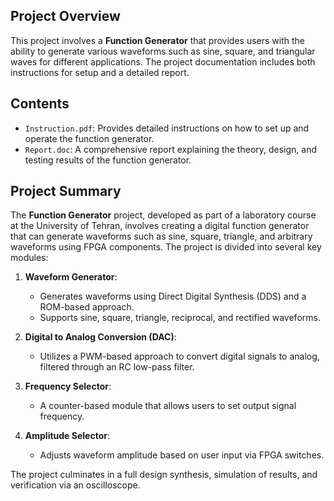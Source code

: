 ## Project Overview

This project involves a **Function Generator** that provides users with the ability to generate various waveforms such as sine, square, and triangular waves for different applications. The project documentation includes both instructions for setup and a detailed report.

## Contents

- `Instruction.pdf`: Provides detailed instructions on how to set up and operate the function generator.
- `Report.doc`: A comprehensive report explaining the theory, design, and testing results of the function generator.

## Project Summary

The **Function Generator** project, developed as part of a laboratory course at the University of Tehran, involves creating a digital function generator that can generate waveforms such as sine, square, triangle, and arbitrary waveforms using FPGA components. The project is divided into several key modules:

1. **Waveform Generator**:
   - Generates waveforms using Direct Digital Synthesis (DDS) and a ROM-based approach.
   - Supports sine, square, triangle, reciprocal, and rectified waveforms.

2. **Digital to Analog Conversion (DAC)**:
   - Utilizes a PWM-based approach to convert digital signals to analog, filtered through an RC low-pass filter.

3. **Frequency Selector**:
   - A counter-based module that allows users to set output signal frequency.

4. **Amplitude Selector**:
   - Adjusts waveform amplitude based on user input via FPGA switches.

The project culminates in a full design synthesis, simulation of results, and verification via an oscilloscope.